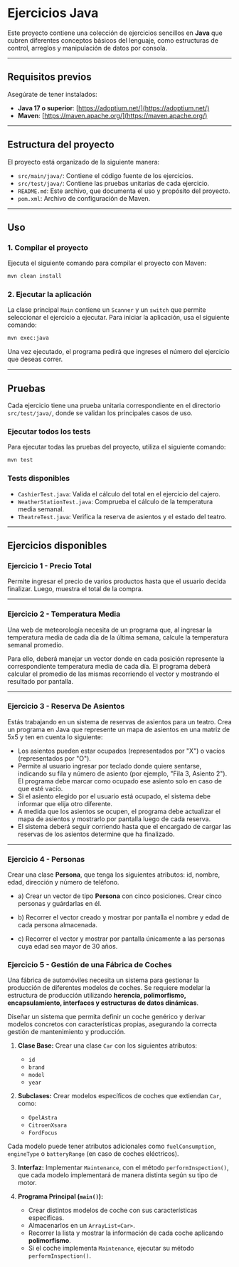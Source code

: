 # Ejercicios Java

Este proyecto contiene una colección de ejercicios sencillos en **Java** que cubren diferentes conceptos básicos del lenguaje, como estructuras de control, arreglos y manipulación de datos por consola.

---

## Requisitos previos

Asegúrate de tener instalados:

- **Java 17 o superior**: [https://adoptium.net/](https://adoptium.net/)
- **Maven**: [https://maven.apache.org/](https://maven.apache.org/)

---

## Estructura del proyecto

El proyecto está organizado de la siguiente manera:

- `src/main/java/`: Contiene el código fuente de los ejercicios.
- `src/test/java/`: Contiene las pruebas unitarias de cada ejercicio.
- `README.md`: Este archivo, que documenta el uso y propósito del proyecto.
- `pom.xml`: Archivo de configuración de Maven.

---

## Uso

### 1. Compilar el proyecto

Ejecuta el siguiente comando para compilar el proyecto con Maven:

```bash
mvn clean install
```

### 2. Ejecutar la aplicación

La clase principal `Main` contiene un `Scanner` y un `switch` que permite seleccionar el ejercicio a ejecutar. Para iniciar la aplicación, usa el siguiente comando:

```bash
mvn exec:java
```

Una vez ejecutado, el programa pedirá que ingreses el número del ejercicio que deseas correr.

---

## Pruebas

Cada ejercicio tiene una prueba unitaria correspondiente en el directorio `src/test/java/`, donde se validan los principales casos de uso.

### Ejecutar todos los tests

Para ejecutar todas las pruebas del proyecto, utiliza el siguiente comando:

```bash
mvn test
```

### Tests disponibles

- `CashierTest.java`: Valida el cálculo del total en el ejercicio del cajero.
- `WeatherStationTest.java`: Comprueba el cálculo de la temperatura media semanal.
- `TheatreTest.java`: Verifica la reserva de asientos y el estado del teatro.

---

## Ejercicios disponibles

### Ejercicio 1 - Precio Total

Permite ingresar el precio de varios productos hasta que el usuario decida finalizar. Luego, muestra el total de la compra.

---

### Ejercicio 2 - Temperatura Media

Una web de meteorología necesita de un programa que, al ingresar la temperatura media de cada día de la última semana, calcule la temperatura semanal promedio.

Para ello, deberá manejar un vector donde en cada posición represente la correspondiente temperatura media de cada día. El programa deberá calcular el promedio de las mismas recorriendo el vector y mostrando el resultado por pantalla.

---

### Ejercicio 3 - Reserva De Asientos

Estás trabajando en un sistema de reservas de asientos para un teatro. Crea un programa en Java que represente un mapa de asientos en una matriz de 5x5 y ten en cuenta lo siguiente:

- Los asientos pueden estar ocupados (representados por "X") o vacíos (representados por "O").
- Permite al usuario ingresar por teclado donde quiere sentarse, indicando su fila y número de asiento (por ejemplo, "Fila 3, Asiento 2"). El programa debe marcar como ocupado ese asiento solo en caso de que esté vacío.
- Si el asiento elegido por el usuario está ocupado, el sistema debe informar que elija otro diferente.
- A medida que los asientos se ocupen, el programa debe actualizar el mapa de asientos y mostrarlo por pantalla luego de cada reserva.
- El sistema deberá seguir corriendo hasta que el encargado de cargar las reservas de los asientos determine que ha finalizado.

---

### Ejercicio 4 - Personas

Crear una clase **Persona**, que tenga los siguientes atributos: id, nombre, edad, dirección y número de teléfono.

- a) Crear un vector de tipo **Persona** con cinco posiciones. Crear cinco personas y guárdarlas en él.

- b) Recorrer el vector creado y mostrar por pantalla el nombre y edad de cada persona almacenada.

- c) Recorrer el vector y mostrar por pantalla únicamente a las personas cuya edad sea mayor de 30 años.

### Ejercicio 5 - Gestión de una Fábrica de Coches

Una fábrica de automóviles necesita un sistema para gestionar la producción de diferentes modelos de coches. Se requiere modelar la estructura de producción utilizando **herencia, polimorfismo, encapsulamiento, interfaces y estructuras de datos dinámicas**.

Diseñar un sistema que permita definir un coche genérico y derivar modelos concretos con características propias, asegurando la correcta gestión de mantenimiento y producción.

1. **Clase Base:** Crear una clase `Car` con los siguientes atributos:
    - `id`
    - `brand`
    - `model`
    - `year`

2. **Subclases:** Crear modelos específicos de coches que extiendan `Car`, como:
    - `OpelAstra`
    - `CitroenXsara`
    - `FordFocus`

Cada modelo puede tener atributos adicionales como `fuelConsumption`, `engineType` o `batteryRange` (en caso de coches eléctricos).

3. **Interfaz:** Implementar `Maintenance`, con el método `performInspection()`, que cada modelo implementará de manera distinta según su tipo de motor.

4. **Programa Principal (`main()`):**
    - Crear distintos modelos de coche con sus características específicas.
    - Almacenarlos en un `ArrayList<Car>`.
    - Recorrer la lista y mostrar la información de cada coche aplicando **polimorfismo**.
    - Si el coche implementa `Maintenance`, ejecutar su método `performInspection()`.
